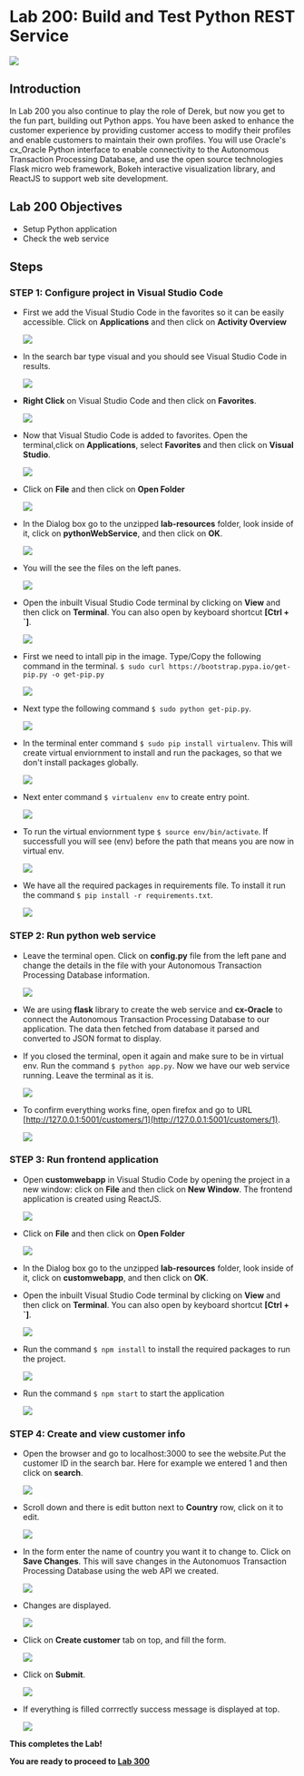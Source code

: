 # Lab 200: Build and Test Python REST Service

  ![](images/100/Title.png)

## Introduction

In Lab 200 you also continue to play the role of Derek, but now you get to the fun part, building out Python apps.  You have been asked to enhance the customer experience by providing customer access to modify their profiles and enable customers to maintain their own profiles.  You will use Oracle's cx_Oracle Python interface to enable connectivity to the Autonomous Transaction Processing Database, and use the open source technologies Flask micro web framework, Bokeh interactive visualization library, and ReactJS  to support web site development.

## Lab 200 Objectives

- Setup Python application 
- Check the web service

## Steps


### **STEP 1:** Configure project in Visual Studio Code

- First we add the Visual Studio Code in the favorites so it can be easily accessible. Click on **Applications** and then click on **Activity Overview**

    ![](images/200/0-1.png)

- In the search bar type visual and you should see Visual Studio Code in results.

    ![](images/200/0-2.png)

- **Right Click** on Visual Studio Code and then click on **Favorites**. 

    ![](images/200/0-3.png)

- Now that Visual Studio Code is added to favorites. Open the terminal,click on **Applications**, select **Favorites** and then click on **Visual Studio**.

    ![](images/200/1-1.png)

- Click on **File** and then click on **Open Folder** 

    ![](images/200/1.png)

-  In the Dialog box go to the unzipped **lab-resources** folder, look inside of it, click on **pythonWebService**, and then click on **OK**.

    ![](images/200/2.png)

- You will the see the files on the left panes.

    ![](images/200/3.png)

- Open the inbuilt Visual Studio Code terminal by clicking on **View** and then click on **Terminal**. You can also open by keyboard shortcut **[Ctrl + `]**.

    ![](images/200/4.png)

- First we need to intall pip in the image. Type/Copy the following command in the terminal. 
`$ sudo curl https://bootstrap.pypa.io/get-pip.py -o get-pip.py`

    ![](images/200/5-1.png)

- Next type the following command `$ sudo python get-pip.py`.

    ![](images/200/5-2.png)

- In the terminal enter command `$ sudo pip install virtualenv`. This will create virtual enviornment to install and run the packages, so that we don't install packages globally.

    ![](images/200/5.png)

- Next enter command `$ virtualenv env` to create entry point.

    ![](images/200/6.png)

- To run the virtual enviornment type `$ source env/bin/activate`. If successfull you will see (env) before the path that means you are now in virtual env.

    ![](images/200/7.png)

- We have all the required packages in requirements file. To install it run the command `$ pip install -r requirements.txt`.

    ![](images/200/8.png)


### **STEP 2:** Run python web service

- Leave the terminal open. Click on **config.py** file from the left pane and change the details in the file with your Autonomous Transaction Processing Database information.

    ![](images/200/9.png)

- We are using **flask** library to create the web service and **cx-Oracle** to connect the Autonomous Transaction Processing Database to our application. The data then fetched from database it parsed and converted to JSON format to display.
- If you closed the terminal, open it again and make sure to be in virtual env. Run the command `$ python app.py`. Now we have our web service running. Leave the terminal as it is.

    ![](images/200/10.png)

- To confirm everything works fine, open firefox and go to URL [http://127.0.0.1:5001/customers/1](http://127.0.0.1:5001/customers/1).
    
    ![](images/200/11.png)


### **STEP 3:** Run frontend application

- Open **customwebapp** in Visual Studio Code by opening the project in a new window: click on **File** and then click on **New Window**. The frontend application is created using ReactJS.

    ![](images/200/12-1.png)

- Click on **File** and then click on **Open Folder** 

    ![](images/200/1.png)

-  In the Dialog box go to the unzipped **lab-resources** folder, look inside of it, click on **customwebapp**, and then click on **OK**.

- Open the inbuilt Visual Studio Code terminal by clicking on **View** and then click on **Terminal**. You can also open by keyboard shortcut **[Ctrl + `]**.

    ![](images/200/4.png)

- Run the command `$ npm install` to install the required packages to run the project.

    ![](images/200/12.png)

- Run the command `$ npm start` to start the application 

    ![](images/200/13.png)


### **STEP 4:** Create and view customer info

- Open the browser and go to localhost:3000 to see the website.Put the customer ID in the search bar. Here for example we entered 1 and then click on **search**.

    ![](images/200/14.png)

- Scroll down and there is edit button next to **Country** row, click on it to edit.

    ![](images/200/15.png)
  
- In the form enter the name of country you want it to change to. Click on **Save Changes**. This will save changes in the Autonomuos Transaction Processing Database using the web API we created.

    ![](images/200/16.png)
   
- Changes are displayed.
    
    ![](images/200/17.png)

- Click on **Create customer** tab on top, and fill the form.

    ![](images/200/18.png)
  
- Click on **Submit**.

    ![](images/200/19.png)

- If everything is filled corrrectly success message is displayed at top.
    
    ![](images/200/20.png)


**This completes the Lab!**

**You are ready to proceed to [Lab 300](LabGuide300.md)**